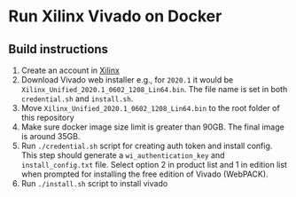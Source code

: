 # Run Xilinx Vivado on Docker

## Build instructions

1. Create an account in [Xilinx](https://www.xilinx.com/registration/create-account.html)
2. Download Vivado web installer e.g., for `2020.1` it would be `Xilinx_Unified_2020.1_0602_1208_Lin64.bin`. The file name is set in both `credential.sh` and `install.sh`.
3. Move `Xilinx_Unified_2020.1_0602_1208_Lin64.bin` to the root folder of this repository
4. Make sure docker image size limit is greater than 90GB. The final image is around 35GB.
5. Run `./credential.sh` script for creating auth token and install config. This step should generate a `wi_authentication_key` and `install_config.txt` file. Select option 2 in product list and 1 in edition list when prompted for installing the free edition of Vivado (WebPACK).
6. Run `./install.sh` script to install vivado
